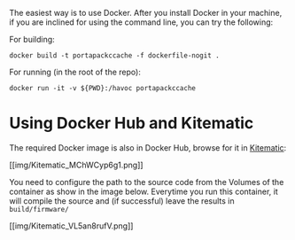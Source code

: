 The easiest way is to use Docker. After you install Docker in your machine, if you are inclined for using the command line, you can try the following:

For building:

`docker build -t portapackccache -f dockerfile-nogit .`

For running (in the root of the repo):

`docker run -it -v ${PWD}:/havoc portapackccache`

# Using Docker Hub and Kitematic
The required Docker image is also in Docker Hub, browse for it in [Kitematic](https://github.com/docker/kitematic):

[[img/Kitematic_MChWCyp6g1.png]]

You need to configure the path to the source code from the Volumes of the container as show in the image below. Everytime you run this container, it will compile the source and (if successful) leave the results in `build/firmware/`

[[img/Kitematic_VL5an8rufV.png]]